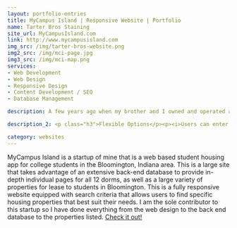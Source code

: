 ```yaml
---
layout: portfolio-entries
title: MyCampus Island | Responsive Website | Portfolio
name: Tarter Bros Staining
site_url: MyCampusIsland.com
link: http://www.mycampusisland.com
img_src: /img/tarter-bros-website.png
img2_src: /img/mci-page.jpg
img3_src: /img/mci-map.png
services:
- Web Development
- Web Design
- Responsive Design
- Content Development / SEO
- Database Management

description: A few years ago when my brother and I owned and operated a deck staining business, I developed this simple site to get the word out and help potential customers to contact us...

description_2: <p class="h3">Flexible Options</p><p><i>Users can enter search criteria and browse the results in either a map view or list view format. Search for properties that are currently available or choose the housing encyclopedia option and search through all properties in the database whether currently available or not.</i></p>

category: websites
---
```


MyCampus Island is a startup of mine that is a web based student housing app for college students in the Bloomington, Indiana area. This is a large site that takes advantage of an extensive back-end database to provide in-depth individual pages for all 12 dorms, as well as a large variety of properties for lease to students in Bloomington. This is a fully responsive website equipped with search criteria that allows users to find specific housing properties that best suit their needs. I am the sole contributor to this startup so I have done everything from the web design to the back end database to the properties listed. <a href='http://www.mycampusisland.com' target='_blank'>Check it out!</a>